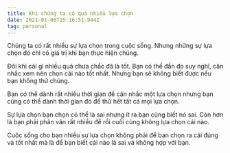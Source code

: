 ```yaml
---
title: Khi chúng ta có quá nhiều lựa chọn
date: 2021-01-06T15:16:51.944Z
tag: personal
---
```

Chúng ta có rất nhiều sự lựa chọn trong cuộc sống. Nhưng những sự lựa chọn đó chỉ có giá trị khi bạn thực hiện chúng.

Đôi khi cái gì nhiều quá chưa chắc đã là tốt. Bạn có thể đắn đo suy nghĩ, cân nhắc xem nên chọn cái nào tốt nhất. Nhưng bạn sẽ không biết được nếu bạn không thử chúng.

Bạn có thể dành rất nhiều thời gian để cân nhắc một lựa chọn nhưng bạn cũng có thể dành thời gian đó để thử hết tất cá mọi lựa chọn.

Sự lựa chọn bạn chọn có thể là sai nhưng ít ra bạn cũng biết nó sai. Còn hơn là bạn phải phân vân rất nhiều để rồi cuối cùng không lựa chọn cái nào. 

Cuộc sống cho bạn nhiều sự lựa chọn không phải để bạn chọn ra cái đúng và tốt nhất mà là để bạn biết cái nào là sai và không hợp với bạn.